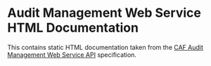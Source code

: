 # Audit Management Web Service HTML Documentation

This contains static HTML documentation taken from the [CAF Audit Management Web Service API](../caf-audit-management-contract/src/main/resources/com/hpe/caf/services/audit/contract/swagger.yaml) specification. 